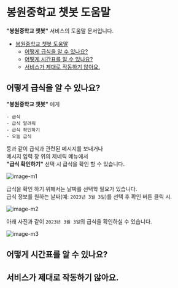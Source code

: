 # 봉원중학교 챗봇 도움말
**"봉원중학교 챗봇"** 서비스의 도움말 문서입니다.  

- [봉원중학교 챗봇 도움말](#봉원중학교-챗봇-도움말)
  - [어떻게 급식을 알 수 있나요?](#어떻게-급식을-알-수-있나요)
  - [어떻게 시간표를 알 수 있나요?](#어떻게-시간표를-알-수-있나요)
  - [서비스가 제대로 작동하기 않아요.](#서비스가-제대로-작동하기-않아요)

## 어떻게 급식을 알 수 있나요?
**"봉원중학교 챗봇"** 에게
```
- 급식
- 급식 알려줘
- 급식 확인하기
- 오늘 급식
```
등과 같이 급식과 관련된 메시지를 보내거나  
메시지 입력 창 위의 제네릭 메뉴에서  
**"급식 확인하기"** 선택 시 급식을 확인 할 수 있습니다.

![image-m1](https://k.kakaocdn.net/dn/xdaf7/btr1EdjUXXL/3Nfz0QlDu1aa4FskR0We11/img_l.jpg)

급식을 확인 하기 위해서는 날짜를 선택학 필요가 있습니다.  
급식 정보를 원하는 날짜(예: `2023년 3월 3일`)를 선택 후 확인 버튼 클릭 시.

![image-m2](https://k.kakaocdn.net/dn/k478P/btr1MjXD8QL/jACirnWku4pf2hJo0zTIFK/img_l.jpg)

아래 사진과 같이 `2023년 3월 3일`의 급식을 확인하실 수 있습니다.

![image-m3](https://k.kakaocdn.net/dn/cH4SK5/btr1vsBWpB8/y1gDY8ZG8tyy9zb1UktLkk/img_l.jpg)

## 어떻게 시간표를 알 수 있나요?

## 서비스가 제대로 작동하기 않아요.